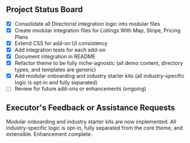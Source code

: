 ## Project Status Board

- [x] Consolidate all Directorist integration logic into modular files
- [x] Create modular integration files for Listings With Map, Stripe, Pricing Plans
- [x] Extend CSS for add-on UI consistency
- [x] Add integration tests for each add-on
- [x] Document integration in README
- [x] Refactor theme to be fully niche-agnostic (all demo content, directory types, and templates are generic)
- [x] Add modular onboarding and industry starter kits (all industry-specific logic is opt-in and fully separated)
- [ ] Review for future add-ons or enhancements (ongoing)

## Executor's Feedback or Assistance Requests

Modular onboarding and industry starter kits are now implemented. All industry-specific logic is opt-in, fully separated from the core theme, and extensible. Enhancement complete.
